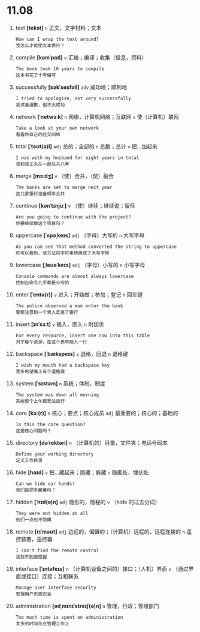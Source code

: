 # 11.08

1. text **[tekst]** `n` 正文，文字材料；文本

   ```
   How can I wrap the text around?
   我怎么才能使文本换行？
   ```

2. compile **[kəmˈpaɪl]** `v` 汇编；编译；收集（信息，资料）

   ```
   The book took 10 years to compile
   这本书花了十年编写
   ```

3. successfully **[səkˈsesfəli]** `adv` 成功地；顺利地

   ```
   I tried to apologize, not very successfully
   我试着道歉，但不太成功
   ```

4. network **[ˈnetwɜːk]** `n` 网络，计算机网络；互联网 `v` 使（计算机）联网

   ```
   Take a look at your own network
   看看你自己的社交网络
   ```

5. total **[ˈtəʊt(ə)l]** `adj` 总的；全部的 `n` 总数；总计 `v` 把...加起来

   ```
   I was with my husband for eight years in total
   我和我丈夫在一起总共八年
   ```

6. merge **[mɜːdʒ]** `v` （使）合并，（使）融合

   ```
   The banks are set to merge next year
   这几家银行准备明年合并
   ```

7. continue **[kənˈtɪnjuː]** `v` （使）继续；继续说；留任

   ```
   Are you going to continue with the project?
   你要继续做这个项目吗？
   ```

8. uppercase **[ˈʌpəˌkeɪs]** `adj` （字母）大写的 `n` 大写字母

   ```
   As you can see that method converted the string to uppercase
   你可以看到，该方法将字符串转换成了大写字母
   ```

9. lowercase **[ˌləʊəˈkeɪs]** `adj` （字母）小写的 `n` 小写字母

   ```
   Console commands are almost always lowercase
   控制台命令几乎都是小写的
   ```

10. enter **[ˈentə(r)]** `v` 进入；开始做；参加；登记 `n` 回车键

    ```
    The police observed a man enter the bank
    警察注意到一个男人走进了银行
    ```

11. insert **[ɪnˈsɜːt]** `v` 插入，嵌入 `n` 附加页

    ```
    For every resource, insert one row into this table
    对于每个资源，在这个表中插入一行
    ```

12. backspace **[ˈbækspeɪs]** `v` 退格，回退 `n` 退格键

    ```
    I wish my mouth had a backspace key
    我多希望嘴上有个退格键
    ```

13. system **[ˈsɪstəm]** `n` 系统；体制，制度

    ```
    The system was down all morning
    系统整个上午都无法运行
    ```

14. core **[kɔː(r)]** `n` 核心；要点；核心成员 `adj` 最重要的；核心的；基础的

    ```
    Is this the core question?
    这是核心问题吗？
    ```

15. directory **[dəˈrektəri]** `n` （计算机的）目录，文件夹；电话号码本

    ```
    Define your working directory
    定义工作目录
    ```

16. hide **[haɪd]** `v` 把...藏起来；隐藏；躲藏 `n` 隐匿处，埋伏处

    ```
    Can we hide our hands?
    我们能把手藏着吗？
    ```

17. hidden **[ˈhɪd(ə)n]** `adj` 隐形的，隐秘的 `v` （hide 的过去分词）

    ```
    They were not hidden at all
    他们一点也不隐瞒
    ```

18. remote **[rɪˈməʊt]** `adj` 边远的，偏僻的；（计算机）远程的，远程连接的 `n` 遥控装置，遥控器

    ```
    I can't find the remote control
    我找不到遥控器
    ```

19. interface **[ˈɪntəfeɪs]** `n` （计算机设备之间的）接口；（人机）界面 `v` （通过界面或接口）连接；互相联系

    ```
    Manage user interface security
    管理用户页面安全
    ```

20. administration **[ədˌmɪnɪˈstreɪʃ(ə)n]** `n` 管理，行政；管理部门

    ```
    Too much time is spent on administration
    太多的时间花在管理工作上
    ```
